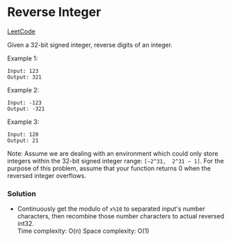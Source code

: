 # Reverse Integer
[LeetCode](https://leetcode.com/problems/reverse-integer/description/)

Given a 32-bit signed integer, reverse digits of an integer.

Example 1:
```
Input: 123
Output: 321
```

Example 2:
```
Input: -123
Output: -321
```

Example 3:
```
Input: 120
Output: 21
```

Note:
Assume we are dealing with an environment which could only store integers within the 32-bit signed integer range: `[−2^31,  2^31 − 1]`. For the purpose of this problem, assume that your function returns 0 when the reversed integer overflows.

### Solution
- Continuously get the modulo of `x%10` to separated input's number characters, then recombine those number characters to actual reversed int32.  
Time complexity: O(n)
Space complexity: O(1)
